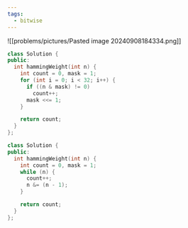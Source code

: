 ```yaml
---
tags:
  - bitwise
---
```



![[problems/pictures/Pasted image 20240908184334.png]]


```c++
class Solution {
public:
  int hammingWeight(int n) {
    int count = 0, mask = 1;
    for (int i = 0; i < 32; i++) {
      if ((n & mask) != 0)
        count++;
      mask <<= 1;
    }

    return count;
  }
};
```


```c++
class Solution {
public:
  int hammingWeight(int n) {
    int count = 0, mask = 1;
    while (n) {
      count++;
      n &= (n - 1);
    }

    return count;
  }
};
```
